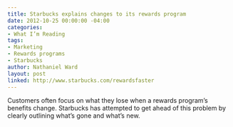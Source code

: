 ```yaml
---
title: Starbucks explains changes to its rewards program
date: 2012-10-25 00:00:00 -04:00
categories:
- What I’m Reading
tags:
- Marketing
- Rewards programs
- Starbucks
author: Nathaniel Ward
layout: post
linked: http://www.starbucks.com/rewardsfaster
---
```


Customers often focus on what they lose when a rewards program’s benefits change. Starbucks has attempted to get ahead of this problem by clearly outlining what’s gone and what’s new.